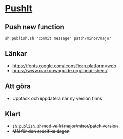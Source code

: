 # [PushIt](https://jojjeboy.github.io/pushIt/)


## Push new function
`sh publish.sh "commit message" patch/minor/major`


## Länkar 
- https://fonts.google.com/icons?icon.platform=web
- https://www.markdownguide.org/cheat-sheet/


## Att göra 

- Upptäck och uppdatera när ny version finns



## Klart
- ~~`sh publish.sh` med valfri major/minor/patch version~~
- ~~Mål för den specifika dagen~~